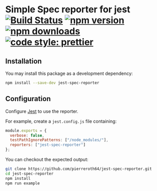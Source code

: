 # Simple Spec reporter for jest [![Build Status](https://travis-ci.org/pierreroth64/jest-spec-reporter.svg?branch=master)](https://travis-ci.org/pierreroth64/jest-spec-reporter) [![npm version](https://badge.fury.io/js/jest-spec-reporter.svg)](https://badge.fury.io/js/jest-spec-reporter) [![npm downloads](https://img.shields.io/npm/dm/jest-spec-reporter.svg?style=flat-square)](https://www.npmjs.com/package/jest-spec-reporter) [![code style: prettier](https://img.shields.io/badge/code_style-prettier-ff69b4.svg?style=flat-square)](https://github.com/prettier/prettier)

## Installation

You may install this package as a development dependency:

```bash
npm install --save-dev jest-spec-reporter
```

## Configuration

Configure [Jest](https://facebook.github.io/jest/docs/en/configuration.html) to use the reporter.

For example, create a `jest.config.js` file containing:

```javascript
module.exports = {
  verbose: false,
  testPathIgnorePatterns: ["/node_modules/"],
  reporters: ["jest-spec-reporter"]
};
```

You can checkout the expected output:

```bash
git clone https://github.com/pierreroth64/jest-spec-reporter.git
cd jest-spec-reporter
npm install
npm run example
```
